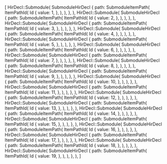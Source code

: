 [
    HirDecl::Submodule(
        SubmoduleHirDecl {
            path: SubmoduleItemPath(
                ItemPathId(
                    Id {
                        value: 1,
                    },
                ),
            ),
        },
    ),
    HirDecl::Submodule(
        SubmoduleHirDecl {
            path: SubmoduleItemPath(
                ItemPathId(
                    Id {
                        value: 2,
                    },
                ),
            ),
        },
    ),
    HirDecl::Submodule(
        SubmoduleHirDecl {
            path: SubmoduleItemPath(
                ItemPathId(
                    Id {
                        value: 3,
                    },
                ),
            ),
        },
    ),
    HirDecl::Submodule(
        SubmoduleHirDecl {
            path: SubmoduleItemPath(
                ItemPathId(
                    Id {
                        value: 4,
                    },
                ),
            ),
        },
    ),
    HirDecl::Submodule(
        SubmoduleHirDecl {
            path: SubmoduleItemPath(
                ItemPathId(
                    Id {
                        value: 5,
                    },
                ),
            ),
        },
    ),
    HirDecl::Submodule(
        SubmoduleHirDecl {
            path: SubmoduleItemPath(
                ItemPathId(
                    Id {
                        value: 6,
                    },
                ),
            ),
        },
    ),
    HirDecl::Submodule(
        SubmoduleHirDecl {
            path: SubmoduleItemPath(
                ItemPathId(
                    Id {
                        value: 7,
                    },
                ),
            ),
        },
    ),
    HirDecl::Submodule(
        SubmoduleHirDecl {
            path: SubmoduleItemPath(
                ItemPathId(
                    Id {
                        value: 8,
                    },
                ),
            ),
        },
    ),
    HirDecl::Submodule(
        SubmoduleHirDecl {
            path: SubmoduleItemPath(
                ItemPathId(
                    Id {
                        value: 9,
                    },
                ),
            ),
        },
    ),
    HirDecl::Submodule(
        SubmoduleHirDecl {
            path: SubmoduleItemPath(
                ItemPathId(
                    Id {
                        value: 10,
                    },
                ),
            ),
        },
    ),
    HirDecl::Submodule(
        SubmoduleHirDecl {
            path: SubmoduleItemPath(
                ItemPathId(
                    Id {
                        value: 11,
                    },
                ),
            ),
        },
    ),
    HirDecl::Submodule(
        SubmoduleHirDecl {
            path: SubmoduleItemPath(
                ItemPathId(
                    Id {
                        value: 12,
                    },
                ),
            ),
        },
    ),
    HirDecl::Submodule(
        SubmoduleHirDecl {
            path: SubmoduleItemPath(
                ItemPathId(
                    Id {
                        value: 13,
                    },
                ),
            ),
        },
    ),
    HirDecl::Submodule(
        SubmoduleHirDecl {
            path: SubmoduleItemPath(
                ItemPathId(
                    Id {
                        value: 14,
                    },
                ),
            ),
        },
    ),
    HirDecl::Submodule(
        SubmoduleHirDecl {
            path: SubmoduleItemPath(
                ItemPathId(
                    Id {
                        value: 15,
                    },
                ),
            ),
        },
    ),
    HirDecl::Submodule(
        SubmoduleHirDecl {
            path: SubmoduleItemPath(
                ItemPathId(
                    Id {
                        value: 16,
                    },
                ),
            ),
        },
    ),
    HirDecl::Submodule(
        SubmoduleHirDecl {
            path: SubmoduleItemPath(
                ItemPathId(
                    Id {
                        value: 17,
                    },
                ),
            ),
        },
    ),
    HirDecl::Submodule(
        SubmoduleHirDecl {
            path: SubmoduleItemPath(
                ItemPathId(
                    Id {
                        value: 18,
                    },
                ),
            ),
        },
    ),
    HirDecl::Submodule(
        SubmoduleHirDecl {
            path: SubmoduleItemPath(
                ItemPathId(
                    Id {
                        value: 19,
                    },
                ),
            ),
        },
    ),
]